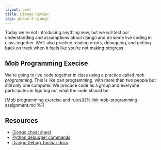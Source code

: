 ```yaml
---
layout: post
title: Django Review
tags: phase-2 django
---
```


Today we're not introducing anything new, but we will test our understanding and assumptions about django and do some live coding in class together. We'll also practice reading errors, debugging, and getting back on track when it feels like you're not making progress.

## Mob Programming Execise

We're going to live code together in class using a practice called _mob programming_. This is like pair programming, with more than two people but still only one computer. We produce code as a group and everyone participates in figuring out what the code should be.

[Mob programming exercise and rules]({% link mob-programming-assignment.md %})

## Resources

* [Django cheat sheet](https://github.com/lucrae/django-cheat-sheet)
* [Python debugger commands](https://docs.python.org/3/library/pdb.html?highlight=debugger#debugger-commands)
* [Django Debug Toolbar docs](https://django-debug-toolbar.readthedocs.io/en/latest/)
